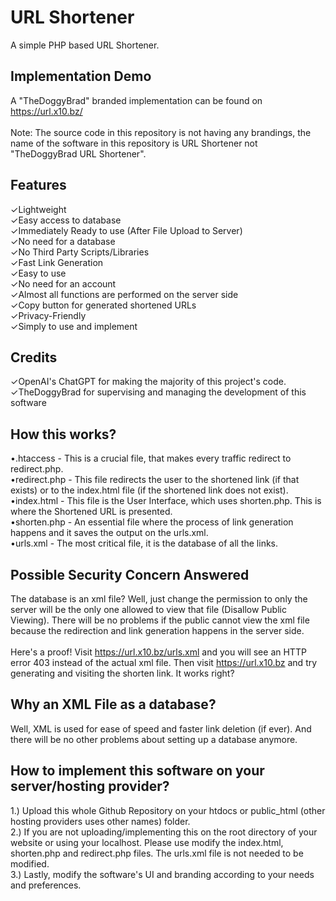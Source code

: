 # URL Shortener
A simple PHP based URL Shortener.

## Implementation Demo
A "TheDoggyBrad" branded implementation can be found on https://url.x10.bz/
<br><br>
Note: The source code in this repository is not having any brandings, the name of the software in this repository is URL Shortener not "TheDoggyBrad URL Shortener".

## Features
✓Lightweight<br>
✓Easy access to database<br>
✓Immediately Ready to use (After File Upload to Server)<br>
✓No need for a database<br>
✓No Third Party Scripts/Libraries<br>
✓Fast Link Generation<br>
✓Easy to use<br>
✓No need for an account<br>
✓Almost all functions are performed on the server side<br>
✓Copy button for generated shortened URLs<br>
✓Privacy-Friendly<br>
✓Simply to use and implement

## Credits
✓OpenAI's ChatGPT for making the majority of this project's code.<br>
✓TheDoggyBrad for supervising and managing the development of this software

## How this works?
•.htaccess - This is a crucial file, that makes every traffic redirect to redirect.php.<br>
•redirect.php - This file redirects the user to the shortened link (if that exists) or to the index.html file (if the shortened link does not exist).<br>
•index.html - This file is the User Interface, which uses shorten.php. This is where the Shortened URL is presented.<br>
•shorten.php - An essential file where the process of link generation happens and it saves the output on the urls.xml.<br>
•urls.xml - The most critical file, it is the database of all the links.

## Possible Security Concern Answered
The database is an xml file? Well, just change the permission to only the server will be the only one allowed to view that file (Disallow Public Viewing).
There will be no problems if the public cannot view the xml file because the redirection and link generation happens in the server side.<br><br>
Here's a proof! Visit https://url.x10.bz/urls.xml and you will see an HTTP error 403 instead of the actual xml file. Then visit https://url.x10.bz and try generating and visiting the shorten link. It works right?

## Why an XML File as a database?
Well, XML is used for ease of speed and faster link deletion (if ever). And there will be no other problems about setting up a database anymore.

## How to implement this software on your server/hosting provider?
1.) Upload this whole Github Repository on your htdocs or public_html (other hosting providers uses other names) folder.
<br>
2.) If you are not uploading/implementing this on the root directory of your website or using your localhost. Please use modify the index.html, shorten.php and redirect.php files. The urls.xml file is not needed to be modified.
<br>
3.) Lastly, modify the software's UI and branding according to your needs and preferences.
